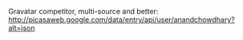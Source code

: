 Gravatar competitor, multi-source and better: http://picasaweb.google.com/data/entry/api/user/anandchowdhary?alt=json